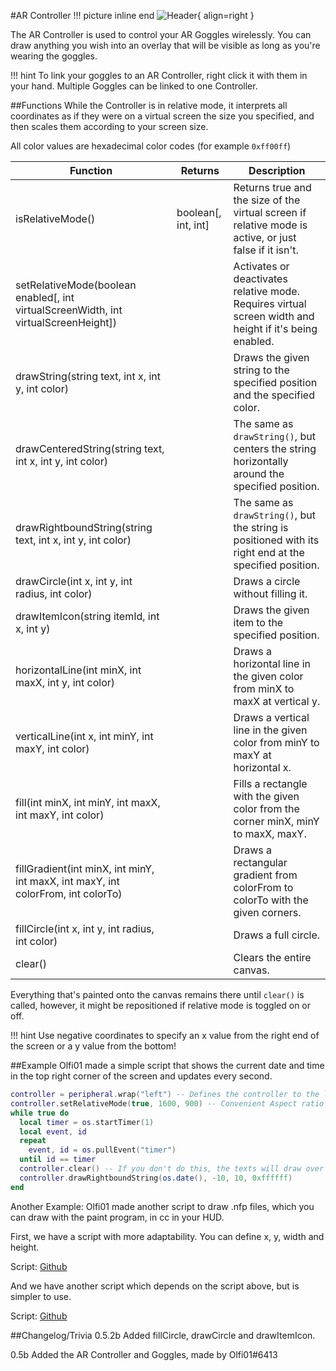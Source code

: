 #AR Controller
!!! picture inline end
    ![Header](https://srendi.de/wp-content/uploads/2021/04/AR-Controller.png){ align=right }

The AR Controller is used to control your AR Goggles wirelessly. You can draw anything you wish into an overlay that will be visible as long as you're wearing the goggles.

!!! hint
    To link your goggles to an AR Controller, right click it with them in your hand. Multiple Goggles can be linked to one Controller.

##Functions
While the Controller is in relative mode, it interprets all coordinates as if they were on a virtual screen the size you specified, and then scales them according to your screen size.

All color values are hexadecimal color codes (for example ```0xff00ff```)

| Function | Returns  | Description |
|------------|--------------|-------------|
| isRelativeMode()  | boolean\[, int, int\] | Returns true and the size of the virtual screen if relative mode is active, or just false if it isn't. |
| setRelativeMode(boolean enabled\[, int virtualScreenWidth, int virtualScreenHeight\])  | | Activates or deactivates relative mode. Requires virtual screen width and height if it's being enabled. |
| drawString(string text, int x, int y, int color) | | Draws the given string to the specified position and the specified color. |
| drawCenteredString(string text, int x, int y, int color) | | The same as ```drawString()```, but centers the string horizontally around the specified position. |
| drawRightboundString(string text, int x, int y, int color) | | The same as ```drawString()```, but the string is positioned with its right end at the specified position. |
| drawCircle(int x, int y, int radius, int color) | | Draws a circle without filling it.  |
| drawItemIcon(string itemId, int x, int y) | | Draws the given item to the specified position. |
| horizontalLine(int minX, int maxX, int y, int color) | | Draws a horizontal line in the given color from minX to maxX at vertical y. |
| verticalLine(int x, int minY, int maxY, int color) | | Draws a vertical line in the given color from minY to maxY at horizontal x. |
| fill(int minX, int minY, int maxX, int maxY, int color) | | Fills a rectangle with the given color from the corner minX, minY to maxX, maxY. |
| fillGradient(int minX, int minY, int maxX, int maxY, int colorFrom, int colorTo) | | Draws a rectangular gradient from colorFrom to colorTo with the given corners. |
| fillCircle(int x, int y, int radius, int color) | | Draws a full circle. |
| clear() | | Clears the entire canvas. |

Everything that's painted onto the canvas remains there until ```clear()``` is called, however, it might be repositioned if relative mode is toggled on or off.

!!! hint
    Use negative coordinates to specify an x value from the right end of the screen or a y value from the bottom!

##Example
Olfi01 made a simple script that shows the current date and time in the top right corner of the screen and updates every second.
```lua
controller = peripheral.wrap("left") -- Defines the controller to the left of the computer
controller.setRelativeMode(true, 1600, 900) -- Convenient Aspect ratio for most screens
while true do
  local timer = os.startTimer(1)
  local event, id
  repeat
    event, id = os.pullEvent("timer")
  until id == timer
  controller.clear() -- If you don't do this, the texts will draw over each other
  controller.drawRightboundString(os.date(), -10, 10, 0xffffff)
end
```

Another Example:
Olfi01 made another script to draw .nfp files, which you can draw with the paint program, in cc in your HUD.

First, we have a script with more adaptability. You can define x, y, width and height.

Script: [Github](https://gist.github.com/Seniorendi/ce4971245b20fb031ca9b65ec4fcb4d0)

And we have another script which depends on the script above, but is simpler to use.

Script: [Github](https://gist.github.com/Seniorendi/954e9888fac01efe8f23e82d0ae06e92)

##Changelog/Trivia
0.5.2b
Added fillCircle, drawCircle and drawItemIcon.

0.5b
Added the AR Controller and Goggles, made by Olfi01#6413
